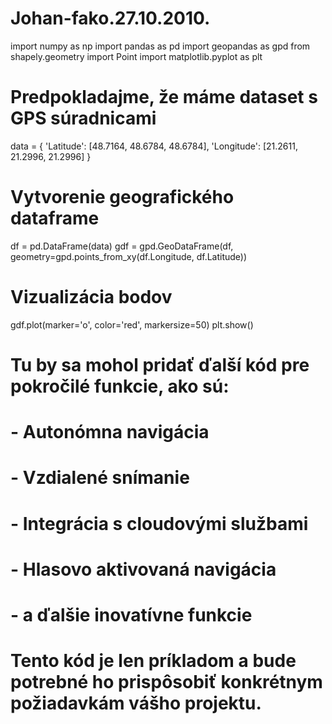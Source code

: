 # Johan-fako.27.10.2010.
import numpy as np
import pandas as pd
import geopandas as gpd
from shapely.geometry import Point
import matplotlib.pyplot as plt

# Predpokladajme, že máme dataset s GPS súradnicami
data = {
    'Latitude': [48.7164, 48.6784, 48.6784],
    'Longitude': [21.2611, 21.2996, 21.2996]
}

# Vytvorenie geografického dataframe
df = pd.DataFrame(data)
gdf = gpd.GeoDataFrame(df, geometry=gpd.points_from_xy(df.Longitude, df.Latitude))

# Vizualizácia bodov
gdf.plot(marker='o', color='red', markersize=50)
plt.show()

# Tu by sa mohol pridať ďalší kód pre pokročilé funkcie, ako sú:
# - Autonómna navigácia
# - Vzdialené snímanie
# - Integrácia s cloudovými službami
# - Hlasovo aktivovaná navigácia
# - a ďalšie inovatívne funkcie

# Tento kód je len príkladom a bude potrebné ho prispôsobiť konkrétnym požiadavkám vášho projektu.

 
